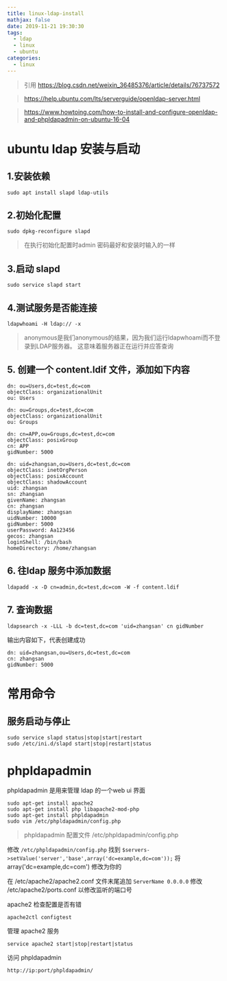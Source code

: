 ```yaml
---
title: linux-ldap-install
mathjax: false
date: 2019-11-21 19:30:30
tags:
  - ldap
  - linux
  - ubuntu
categories:
  - linux
---
```


> 引用 https://blog.csdn.net/weixin_36485376/article/details/76737572

> https://help.ubuntu.com/lts/serverguide/openldap-server.html

> https://www.howtoing.com/how-to-install-and-configure-openldap-and-phpldapadmin-on-ubuntu-16-04

# ubuntu ldap 安装与启动

## 1.安装依赖

```
sudo apt install slapd ldap-utils
```

## 2.初始化配置

```
sudo dpkg-reconfigure slapd
```

> 在执行初始化配置时admin 密码最好和安装时输入的一样

## 3.启动 slapd

```
sudo service slapd start
```

## 4.测试服务是否能连接

```
ldapwhoami -H ldap:// -x
```

> anonymous是我们anonymous的结果，因为我们运行ldapwhoami而不登录到LDAP服务器。 这意味着服务器正在运行并应答查询

## 5. 创建一个 content.ldif 文件，添加如下内容

```
dn: ou=Users,dc=test,dc=com
objectClass: organizationalUnit
ou: Users

dn: ou=Groups,dc=test,dc=com
objectClass: organizationalUnit
ou: Groups

dn: cn=APP,ou=Groups,dc=test,dc=com
objectClass: posixGroup
cn: APP
gidNumber: 5000

dn: uid=zhangsan,ou=Users,dc=test,dc=com
objectClass: inetOrgPerson
objectClass: posixAccount
objectClass: shadowAccount
uid: zhangsan
sn: zhangsan
givenName: zhangsan
cn: zhangsan
displayName: zhangsan
uidNumber: 10000
gidNumber: 5000
userPassword: Aa123456
gecos: zhangsan
loginShell: /bin/bash
homeDirectory: /home/zhangsan
```

## 6. 往ldap 服务中添加数据

```
ldapadd -x -D cn=admin,dc=test,dc=com -W -f content.ldif
```

## 7. 查询数据

```
ldapsearch -x -LLL -b dc=test,dc=com 'uid=zhangsan' cn gidNumber
```

输出内容如下，代表创建成功

```
dn: uid=zhangsan,ou=Users,dc=test,dc=com
cn: zhangsan
gidNumber: 5000
```


# 常用命令

## 服务启动与停止

```
sudo service slapd status|stop|start|restart
sudo /etc/ini.d/slapd start|stop|restart|status
```

# phpldapadmin

phpldapadmin 是用来管理 ldap 的一个web ui 界面

```
sudo apt-get install apache2
sudo apt-get install php libapache2-mod-php
sudo apt-get install phpldapadmin
sudo vim /etc/phpldapadmin/config.php
```

> phpldapadmin 配置文件 /etc/phpldapadmin/config.php

修改 `/etc/phpldapadmin/config.php` 
找到 `$servers->setValue('server','base',array('dc=example,dc=com'));`
将array('dc=example,dc=com') 修改为你的


在 /etc/apache2/apache2.conf 文件末尾追加 `ServerName 0.0.0.0`
修改 /etc/apache2/ports.conf 以修改监听的端口号

apache2 检查配置是否有错
```
apache2ctl configtest
```

管理 apache2 服务
```
service apache2 start|stop|restart|status
```


访问 phpldapadmin

```
http://ip:port/phpldapadmin/
```

